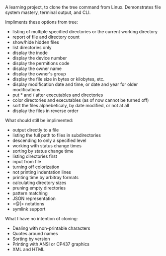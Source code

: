 A learning project, to clone the tree command from Linux. Demonstrates file system mastery, terminal output, and CLI.

Impliments these options from tree:

*   listing of multiple specified directories or the current working directory
*   report of file and directory count
*   show/hide hidden files
*   list directories only
*   display the inode
*   display the device number
*   display the permitions code
*   display the owner name
*   display the owner's group
*   display the file size in bytes or kilobytes, etc.
*   display modification date and time, or date and year for older modifications
*   put \* and / after executables and directories
*   color directories and executables (as of now cannot be turned off)
*   sort the files alphebeticaly, by date modified, or not at all
*   display the files in reverse order

What should still be implimented:

*   output directly to a file
*   listing the full path to files in subdirectories
*   descending to only a specified level
*   working with status change times
*   sorting by status change time
*   listing directories first
*   input from file
*   turning off colorization
*   not printing indentation lines
*   printing time by arbitray formats
*   calculating directory sizes
*   pruning empty directories
*   pattern matching
*   JSON representation
*   \=@|> notations
*   symlink support

What I have no intention of cloning:

*   Dealing with non-printable characters
*   Quotes around names
*   Sorting by version
*   Printing with ANSI or CP437 graphics
*   XML and HTML